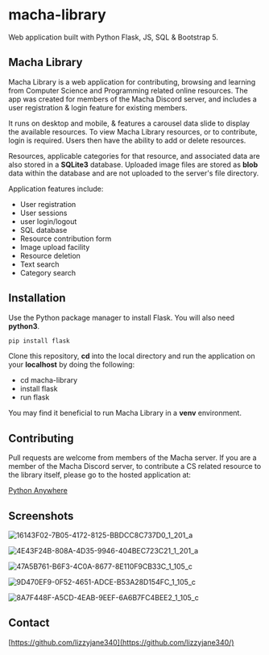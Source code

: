 # macha-library
Web application built with Python Flask, JS, SQL &amp; Bootstrap 5.

## Macha Library

Macha Library is a web application for contributing, browsing and learning from Computer Science and Programming related
online resources. The app was created for members of the Macha Discord server, and includes a user registration & login 
feature for existing members.

It runs on desktop and mobile, & features a carousel data slide to display the available resources. To view Macha Library 
resources, or to contribute, login is required. Users then have the ability to add or delete resources. 

Resources, applicable categories for that resource, and associated data are also stored in a **SQLite3** database. Uploaded 
image files are stored as **blob** data within the database and are not uploaded to the server's file directory.

Application features include:

- User registration
- User sessions
- user login/logout
- SQL database
- Resource contribution form
- Image upload facility
- Resource deletion 
- Text search
- Category search

## Installation

Use the Python package manager to install Flask. You will also need **python3**.

```bash
pip install flask
```

Clone this repository, **cd** into the local directory and run the application on your **localhost** by doing the following:

- cd macha-library
- install flask
- run flask

You may find it beneficial to run Macha Library in a **venv** environment.

## Contributing

Pull requests are welcome from members of the Macha server. If you are a member of the Macha Discord server, to contribute 
a CS related resource to the library itself, please go to the hosted application at:

[Python Anywhere](https://www.machalibrary.pythonanywhere.com/)

## Screenshots

![16143F02-7B05-4172-8125-BBDCC8C737D0_1_201_a](https://user-images.githubusercontent.com/75592024/134354277-4b0f47c9-adf0-484e-a10b-2b71fc2cd25d.jpeg)


![4E43F24B-808A-4D35-9946-404BEC723C21_1_201_a](https://user-images.githubusercontent.com/75592024/134354314-8e2e8e6a-e2ac-48dc-b37c-16c430b95c08.jpeg)


![47A5B761-B6F3-4C0A-8677-8E110F9CB33C_1_105_c](https://user-images.githubusercontent.com/75592024/134354637-e08397f7-4a31-4ac7-9cca-53eee756c4b7.jpeg)


![9D470EF9-0F52-4651-ADCE-B53A28D154FC_1_105_c](https://user-images.githubusercontent.com/75592024/134353978-56dc6f5b-3284-4c33-8a22-df0cd1757053.jpeg)


![8A7F448F-A5CD-4EAB-9EEF-6A6B7FC4BEE2_1_105_c](https://user-images.githubusercontent.com/75592024/134355396-34d419a5-2149-4f7a-9290-99654de8b6e7.jpeg)



## Contact

[https://github.com/lizzyjane340](https://github.com/lizzyjane340/)





